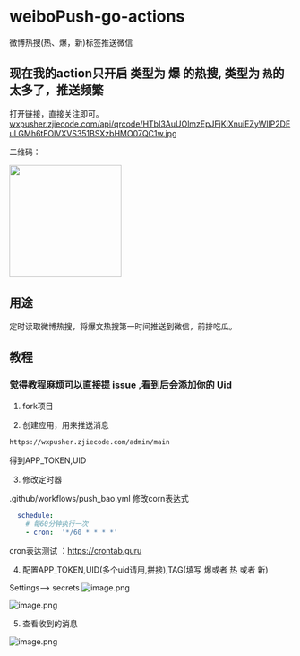 # weiboPush-go-actions
微博热搜(热、爆，新)标签推送微信

##  现在我的action只开启 类型为 爆 的热搜, 类型为 `热`的太多了，推送频繁

打开链接，直接关注即可。
[wxpusher.zjiecode.com/api/qrcode/HTbI3AuUOlmzEpJFjKlXnuiEZyWllP2DEuLGMh6tFOlVXVS351BSXzbHMO07QC1w.jpg](http://wxpusher.zjiecode.com/api/qrcode/HTbI3AuUOlmzEpJFjKlXnuiEZyWllP2DEuLGMh6tFOlVXVS351BSXzbHMO07QC1w.jpg)

二维码：

<img src="https://wxpusher.zjiecode.com/api/qrcode/HTbI3AuUOlmzEpJFjKlXnuiEZyWllP2DEuLGMh6tFOlVXVS351BSXzbHMO07QC1w.jpg"
 width="200px" />


## 用途

定时读取微博热搜，将爆文热搜第一时间推送到微信，前排吃瓜。


## 教程

### 觉得教程麻烦可以直接提 issue ,看到后会添加你的 Uid

1. fork项目

2. 创建应用，用来推送消息

```html
https://wxpusher.zjiecode.com/admin/main
```
得到APP_TOKEN,UID

3. 修改定时器

.github/workflows/push_bao.yml 修改corn表达式

```yml
  schedule:
    # 每60分钟执行一次
    - cron:  '*/60 * * * *'
```
cron表达测试 ：https://crontab.guru

4. 配置APP_TOKEN,UID(多个uid请用,拼接),TAG(填写 爆或者 热 或者 新)

Settings--> secrets
![image.png](https://i.loli.net/2021/04/03/TNM2a8OSGXp6Z1F.png)

![image.png](https://i.loli.net/2021/04/03/yEPU5kdWz8RMecY.png)

5. 查看收到的消息

![image.png](https://i.loli.net/2021/04/16/jYKTorZRBfmkghD.png)

